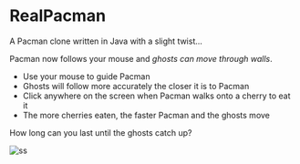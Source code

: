 # RealPacman

A Pacman clone written in Java with a slight twist...

Pacman now follows your mouse and _ghosts can move through walls_.

- Use your mouse to guide Pacman
- Ghosts will follow more accurately the closer it is to Pacman
- Click anywhere on the screen when Pacman walks onto a cherry to eat it
- The more cherries eaten, the faster Pacman and the ghosts move

How long can you last until the ghosts catch up?

![ss](http://puu.sh/ggPCg/a9419324e2.png)
